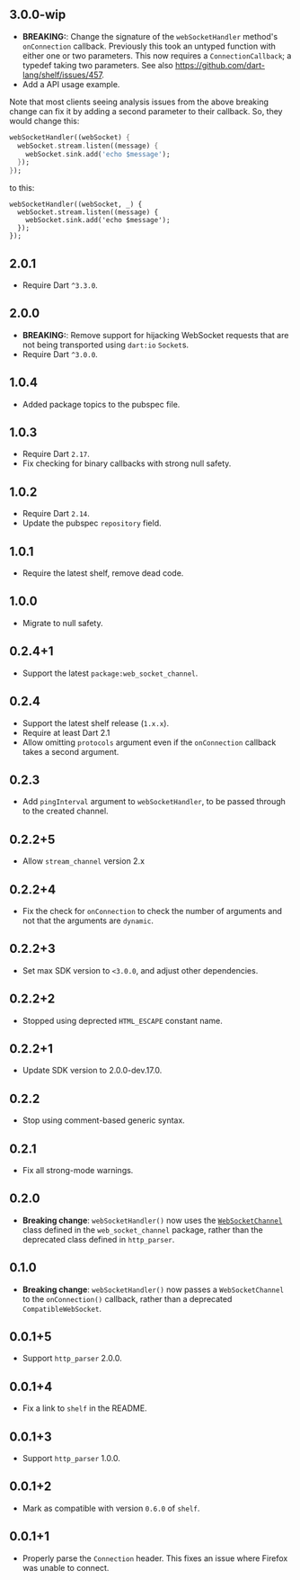 ## 3.0.0-wip

* **BREAKING:**: Change the signature of the `webSocketHandler` method's
  `onConnection` callback. Previously this took an untyped function with either
  one or two parameters. This now requires a `ConnectionCallback`; a typedef
  taking two parameters. See also https://github.com/dart-lang/shelf/issues/457.
* Add a API usage example.

Note that most clients seeing analysis issues from the above breaking change can
fix it by adding a second parameter to their callback. So, they would change
this:

```dart
webSocketHandler((webSocket) {
  webSocket.stream.listen((message) {
    webSocket.sink.add('echo $message');
  });
});
```

to this:

```
webSocketHandler((webSocket, _) {
  webSocket.stream.listen((message) {
    webSocket.sink.add('echo $message');
  });
});
```

## 2.0.1

* Require Dart `^3.3.0`.

## 2.0.0

* **BREAKING:**: Remove support for hijacking WebSocket requests that are not
  being transported using `dart:io` `Socket`s.
* Require Dart `^3.0.0`.

## 1.0.4

* Added package topics to the pubspec file.

## 1.0.3

* Require Dart `2.17`.
* Fix checking for binary callbacks with strong null safety.

## 1.0.2

* Require Dart `2.14`.
* Update the pubspec `repository` field.

## 1.0.1

* Require the latest shelf, remove dead code.

## 1.0.0

* Migrate to null safety.

## 0.2.4+1

* Support the latest `package:web_socket_channel`.

## 0.2.4

* Support the latest shelf release (`1.x.x`).
* Require at least Dart 2.1
* Allow omitting `protocols` argument even if the `onConnection` callback takes a second argument.

## 0.2.3

* Add `pingInterval` argument to `webSocketHandler`, to be passed through to the created channel.

## 0.2.2+5

* Allow `stream_channel` version 2.x

## 0.2.2+4

* Fix the check for `onConnection` to check the number of arguments and not that the arguments are `dynamic`.

## 0.2.2+3

* Set max SDK version to `<3.0.0`, and adjust other dependencies.

## 0.2.2+2

* Stopped using deprected `HTML_ESCAPE` constant name.

## 0.2.2+1

* Update SDK version to 2.0.0-dev.17.0.

## 0.2.2

* Stop using comment-based generic syntax.

## 0.2.1

* Fix all strong-mode warnings.

## 0.2.0

* **Breaking change**: `webSocketHandler()` now uses the
  [`WebSocketChannel`][WebSocketChannel] class defined in the
  `web_socket_channel` package, rather than the deprecated class defined in
  `http_parser`.

[WebSocketChannel]: https://pub.dev/documentation/web_socket_channel/latest/web_socket_channel/WebSocketChannel-class.html

## 0.1.0

* **Breaking change**: `webSocketHandler()` now passes a `WebSocketChannel` to the `onConnection()` callback, rather
  than a deprecated `CompatibleWebSocket`.

## 0.0.1+5

* Support `http_parser` 2.0.0.

## 0.0.1+4

* Fix a link to `shelf` in the README.

## 0.0.1+3

* Support `http_parser` 1.0.0.

## 0.0.1+2

* Mark as compatible with version `0.6.0` of `shelf`.

## 0.0.1+1

* Properly parse the `Connection` header. This fixes an issue where Firefox was unable to connect.
